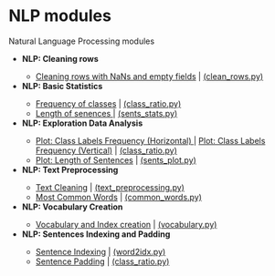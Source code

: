 # NLP modules
Natural Language Processing modules


<ul>
<li><b>NLP: Cleaning rows</b></li>
<ul>
<li><a href="https://github.com/stratosm/NLP_modules/blob/master/Notebooks/NLP%20modules%20clean%20rows.ipynb">Cleaning rows with NaNs and empty fields</a> | <a href="https://github.com/stratosm/NLP_modules/blob/master/src/clean_rows.py">(clean_rows.py)</a> </li>
</ul>
<li><b>NLP: Basic Statistics  </b></li>
<ul>
<li><a href="https://github.com/stratosm/NLP_modules/blob/master/NLP%20Modules%20-%20Ratio%20of%20Class%20Labels.ipynb">Frequency of classes</a> | <a href="https://github.com/stratosm/NLP_modules/blob/master/class_ratio.py">(class_ratio.py)</a> </li>
<li><a href="https://github.com/stratosm/NLP_modules/blob/master/Notebooks/Sentence%20Lengths.ipynb">Length of senences </a> | <a href="https://github.com/stratosm/NLP_modules/blob/master/src/sents_stats.py">(sents_stats.py)</a> </li>
</ul>
<li><b>NLP: Exploration Data Analysis</b></li>
<ul>
<li><a href="https://github.com/stratosm/NLP_modules/blob/master/Notebooks/NLP%20modules%20EDA%20class%20plot.ipynb">Plot: Class Labels Frequency (Horizontal) </a> | <a href="https://github.com/stratosm/NLP_modules/blob/master/Notebooks/NLP%20Modules%20Vertical%20class%20labels.ipynb">Plot: Class Labels Frequency (Vertical)</a> | <a href="https://github.com/stratosm/NLP_modules/blob/master/src/class_plot.py">(class_ratio.py)</a></li>
<li><a href="https://github.com/stratosm/NLP_modules/blob/master/Notebooks/Sentence%20Lengths.ipynb">Plot: Length of Sentences</a> | <a href="https://github.com/stratosm/NLP_modules/blob/master/src/sents_plot.py">(sents_plot.py)</a></li>
</ul>
<li><b>NLP: Text Preprocessing </b></li>
<ul>
<li><a href="https://github.com/stratosm/NLP_modules/blob/master/Notebooks/NLP%20modules%20clean%20text%20data.ipynb">Text Cleaning</a> | <a href="https://github.com/stratosm/NLP_modules/blob/master/src/text_preprocessing.py">(text_preprocessing.py)</a></li>
<li><a href=" ">Most Common Words</a> | <a href="https://github.com/stratosm/NLP_modules/blob/master/src/common_words.py">(common_words.py)</a></li>
</ul>
<li><b>NLP: Vocabulary Creation</b></li>
<ul>
<li><a href="https://github.com/stratosm/PyTorch/blob/master/1.%20Tensor%20Creation%20Random%20Initialization.ipynb">Vocabulary and Index creation</a> | <a href="https://github.com/stratosm/NLP_modules/blob/master/src/vocabulary.py">(vocabulary.py)</a></li>
</ul>
<li><b>NLP: Sentences Indexing and Padding</b></li>
<ul>
<li><a href="...">Sentence Indexing</a> | <a href="https://github.com/stratosm/NLP_modules/blob/master/src/word2idx.py">(word2idx.py)</a></li>
<li><a href="https://github.com/stratosm/PyTorch/blob/master/Special%20constructors.ipynb">Sentence Padding</a> | <a href="https://github.com/stratosm/NLP_modules/blob/master/class_ratio.py">(class_ratio.py)</a></li>
</ul>

